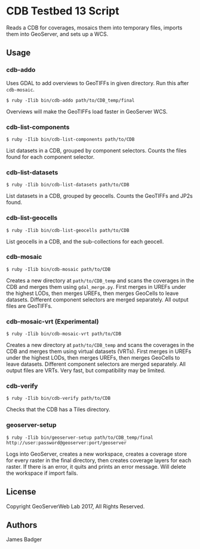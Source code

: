 # CDB Testbed 13 Script

Reads a CDB for coverages, mosaics them into temporary files, imports them into GeoServer, and sets up a WCS.

## Usage

### cdb-addo

Uses GDAL to add overviews to GeoTIFFs in given directory. Run this after `cdb-mosaic`.

    $ ruby -Ilib bin/cdb-addo path/to/CDB_temp/final

Overviews will make the GeoTIFFs load faster in GeoServer WCS.

### cdb-list-components

    $ ruby -Ilib bin/cdb-list-components path/to/CDB

List datasets in a CDB, grouped by component selectors. Counts the files found for each component selector.

### cdb-list-datasets

    $ ruby -Ilib bin/cdb-list-datasets path/to/CDB

List datasets in a CDB, grouped by geocells. Counts the GeoTIFFs and JP2s found.

### cdb-list-geocells

    $ ruby -Ilib bin/cdb-list-geocells path/to/CDB

List geocells in a CDB, and the sub-collections for each geocell.

### cdb-mosaic

    $ ruby -Ilib bin/cdb-mosaic path/to/CDB

Creates a new directory at `path/to/CDB_temp` and scans the coverages in the CDB and merges them using `gdal_merge.py`. First merges in UREFs under the highest LODs, then merges UREFs, then merges GeoCells to leave datasets. Different component selectors are merged separately. All output files are GeoTIFFs.

### cdb-mosaic-vrt (Experimental)

    $ ruby -Ilib bin/cdb-mosaic-vrt path/to/CDB

Creates a new directory at `path/to/CDB_temp` and scans the coverages in the CDB and merges them using virtual datasets (VRTs). First merges in UREFs under the highest LODs, then merges UREFs, then merges GeoCells to leave datasets. Different component selectors are merged separately. All output files are VRTs. Very fast, but compatibility may be limited.

### cdb-verify

    $ ruby -Ilib bin/cdb-verify path/to/CDB

Checks that the CDB has a Tiles directory.

### geoserver-setup

    $ ruby -Ilib bin/geoserver-setup path/to/CDB_temp/final http://user:password@geoserver:port/geoserver

Logs into GeoServer, creates a new workspace, creates a coverage store for every raster in the final directory, then creates coverage layers for each raster. If there is an error, it quits and prints an error message. Will delete the workspace if import fails.

## License

Copyright GeoServerWeb Lab 2017, All Rights Reserved.

## Authors

James Badger
